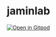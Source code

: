 # jaminlab
[![Open in Gitpod](https://gitpod.io/button/open-in-gitpod.svg)]([https://gitpod.io/#https://github.com/snwdaaa/threeJS](https://gitpod.io/#https://github.com/chunjaemin/jaminlab))
